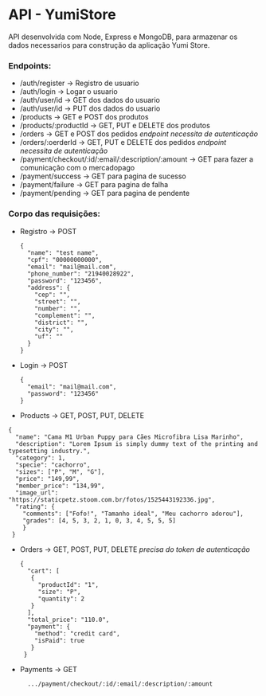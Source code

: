 # API - YumiStore

API desenvolvida com Node, Express e MongoDB, para armazenar os dados necessarios para construção da aplicação Yumi Store.

### Endpoints:

- /auth/register -> Registro de usuario
- /auth/login -> Logar o usuario
- /auth/user/id -> GET dos dados do usuario
- /auth/user/id -> PUT dos dados do usuario
- /products -> GET e POST dos produtos
- /products/:productId -> GET, PUT e DELETE dos produtos
- /orders -> GET e POST dos pedidos *endpoint necessita de autenticação*
- /orders/:oerderId -> GET, PUT e DELETE dos pedidos *endpoint necessita de autenticação*
- /payment/checkout/:id/:email/:description/:amount -> GET para fazer a comunicação com o mercadopago
- /payment/success -> GET para pagina de sucesso
- /payment/failure -> GET para pagina de falha
- /payment/pending -> GET para pagina de pendente

### Corpo das requisições:

- Registro -> POST
  ```
  {
    "name": "test name",
    "cpf": "00000000000",
    "email": "mail@mail.com",
    "phone_number": "21940028922",
    "password": "123456",
    "address": {
      "cep": "",
      "street": "",
      "number": "",
      "complement": "",
      "district": "",
      "city": "",
      "uf": ""
    }
  }
  ```
- Login -> POST
  ```
  {
    "email": "mail@mail.com",
    "password": "123456"
  }
  ```
 - Products -> GET, POST, PUT, DELETE
  ```
  {
    "name": "Cama M1 Urban Puppy para Cães Microfibra Lisa Marinho",
    "description": "Lorem Ipsum is simply dummy text of the printing and typesetting industry.",
    "category": 1,
    "specie": "cachorro",
    "sizes": ["P", "M", "G"],
    "price": "149,99",
    "member_price": "134,99",
    "image_url": "https://staticpetz.stoom.com.br/fotos/1525443192336.jpg",
    "rating": {
      "comments": ["Fofo!", "Tamanho ideal", "Meu cachorro adorou"],
      "grades": [4, 5, 3, 2, 1, 0, 3, 4, 5, 5, 5]
      }
   }
  ```
- Orders -> GET, POST, PUT, DELETE *precisa do token de autenticação*
  ```
  {
    "cart": [
     {
       "productId": "1",
       "size": "P",
       "quantity": 2
     }
    ],
    "total_price": "110.0",
    "payment": {
      "method": "credit card",
      "isPaid": true
     }
   }
  ```
- Payments -> GET
  ```
    .../payment/checkout/:id/:email/:description/:amount
  ```
